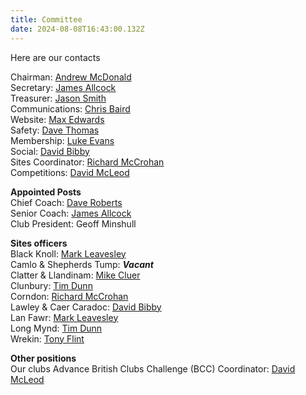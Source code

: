 ```yaml
---
title: Committee
date: 2024-08-08T16:43:00.132Z
---
```

H﻿ere are our contacts

Chairman: [Andrew McDonald](mailto:chairman@longmynd.org)\
Secretary: [James Allcock](mailto:secretary@longmynd.org)\
Treasurer: [Jason Smith](mailto:treasurer@longmynd.org)\
Communications:  [Chris Baird](mailto:comms@longmynd.org)\
Website: [Max Edwards](mailto:web@longmynd.org)\
Safety: [Dave Thomas](mailto:safety@longmynd.org)\
Membership: [Luke Evans](mailto:membership@longmynd.org)\
Social: [David Bibby](mailto:social@longmynd.org)\
Sites Coordinator: [Richard McCrohan](mailto:sites@longmynd.org)\
Competitions: [David McLeod](mailto:comps@longmynd.org)

**Appointed Posts**\
Chief Coach: [Dave Roberts](mailto:coaching@longmynd.org)\
Senior Coach: [James Allcock](mailto:secretary@longmynd.org)\
Club President: Geoff Minshull

**Sites officers**\
Black Knoll: [Mark Leavesley](mailto:sites@longmynd.org)\
Camlo & Shepherds Tump: ***Vacant***\
Clatter & Llandinam: [Mike Cluer](mailto:sites@longmynd.org)\
Clunbury: [Tim Dunn](mailto:sites@longmynd.org)\
Corndon: [Richard McCrohan](mailto:sites@longmynd.org)[](mailto:sites@longmynd.org)\
Lawley & Caer Caradoc: [David Bibby](mailto:sites@longmynd.org)\
Lan Fawr: [Mark Leavesley](mailto:sites@longmynd.org)\
Long Mynd: [Tim Dunn](mailto:sites@longmynd.org)\
Wrekin: [Tony Flint](mailto:wrekin@longmynd.org)

**Other positions**\
Our clubs Advance British Clubs Challenge (BCC) Coordinator:  [David McLeod](mailto:comps@longmynd.org)[](mailto:comps@longmynd.org)